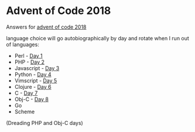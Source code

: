Advent of Code 2018
===================

Answers for [advent of code 2018](https://adventofcode.com/2018)

language choice will go autobiographically by day and rotate when I run out of
languages:

* Perl - [Day 1](01-chronal-calibration/)
* PHP - [Day 2](02-inventory-management-system/)
* Javascript - [Day 3](03-no-matter-how-you-slice-it/)
* Python - [Day 4](04-repose-record/)
* Vimscript - [Day 5](05-alchemical-reduction/)
* Clojure - [Day 6](06-chronal-coordinates/)
* C  - [Day 7](07-the-sum-of-its-parts/)
* Obj-C - [Day 8](08-memory-maneuver/)
* Go
* Scheme

(Dreading PHP and Obj-C days)

